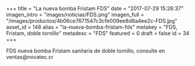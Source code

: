 +++
title = "La nueva bomba Fristam FDS"
date = "2017-07-29 15:26:37"
imagen_intro = "images/noticias/FDS.png"
imagen_full = "/images/productos/4b06ce7671547c3cfe009ee8d8a4ee2c-FDS.jpg"
asset_id = 148
alias = "la-nueva-bomba-fristam-fds"
metakey = "FDS, Fristam, doble tornillo"
metadesc = "FDS"
featured = 0
draft = false
id = 34
+++
<p>FDS nueva bomba Fristam sanitaria de doble tornillo, consulte en ventas@novatec.cr</p>
<!--more-->
